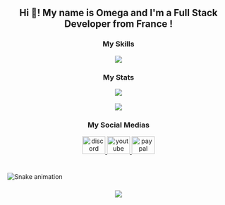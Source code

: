 <h2 align="center">Hi 👋! My name is Omega and I'm a Full Stack Developer from France !</h2>

###

<div align="center">
  <h3>My Skills</h3>
<img src="https://skillicons.dev/icons?i=html,css,js,php,cs,py,ts,bash,react,tailwind,vite,bootstrap,symfony,dotnet,nodejs,git,github,vscode,visualstudio,discord,obsidian,phpstorm,npm,apple,debian,kali,windows,mongodb,aws,mysql&theme=dark">

  <h3>My Stats</h3>
 <img src="https://github-readme-streak-stats.herokuapp.com/?user=OmegazonCMoi&theme=dark&hide_border=false"> <br /> <br />
 <img src="https://github-readme-stats.vercel.app/api/top-langs/?username=OmegazonCMoi&theme=dark&hide_border=false&include_all_commits=false&count_private=false&layout=compact">
</div>

###

<div align="center">
  <h3>My Social Medias</h3>
  <a href="https://discordapp.com/users/1122447426570174555" target="_blank">
    <img src="https://raw.githubusercontent.com/maurodesouza/profile-readme-generator/master/src/assets/icons/social/discord/default.svg" width="52" height="40" alt="discord logo"  />
  </a>
  <a href="https://www.youtube.com/channel/UCPzzyi99_8D0uUcHXRwE5Lg" target="_blank">
    <img src="https://raw.githubusercontent.com/maurodesouza/profile-readme-generator/master/src/assets/icons/social/youtube/default.svg" width="52" height="40" alt="youtube logo"  />
  </a>
  <a href="https://paypal.me/FabianTreck?country.x=FR&locale.x=fr_FR" target="_blank">
    <img src="https://raw.githubusercontent.com/maurodesouza/profile-readme-generator/master/src/assets/icons/social/paypal/default.svg" width="52" height="40" alt="paypal logo"  />
  </a>
</div>

###

<br clear="both">

<img src="https://raw.githubusercontent.com/OmegazonCMoi/OmegazonCMoi/output/snake.svg" alt="Snake animation" />

###

<div align="center">
  <img src="https://profile-counter.glitch.me/OmegazonCMoi/count.svg?"  />
</div>

###
